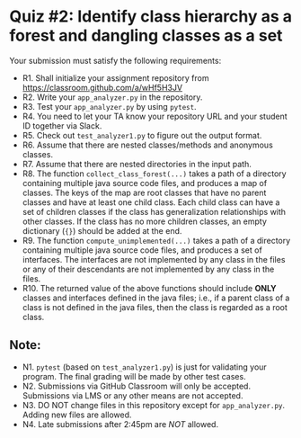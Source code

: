 # Quiz #2: Identify class hierarchy as a forest and dangling classes as a set

Your submission must satisfy the following requirements:

* R1. Shall initialize your assignment repository from https://classroom.github.com/a/wHf5H3JV
* R2. Write your `app_analyzer.py` in the repository.
* R3. Test your `app_analyzer.py` by using `pytest`.
* R4. You need to let your TA know your repository URL and your student ID together via Slack.
* R5. Check out `test_analyzer1.py` to figure out the output format.
* R6. Assume that there are nested classes/methods and anonymous classes.
* R7. Assume that there are nested directories in the input path.
* R8. The function `collect_class_forest(...)` takes a path of a directory containing multiple java source code files, and produces a map of classes. The keys of the map are root classes that have no parent classes and have at least one child class. Each child class can have a set of children classes if the class has generalization relationships with other classes. If the class has no more children classes, an empty dictionary (`{}`) should be added at the end.
* R9. The function `compute_unimplemented(...)` takes a path of a directory containing multiple java source code files, and produces a set of interfaces. The interfaces are not implemented by any class in the files or any of their descendants are not implemented by any class in the files.
* R10. The returned value of the above functions should include **ONLY** classes and interfaces defined in the java files; i.e., if a parent class of a class is not defined in the java files, then the class is regarded as a root class.

## Note:

* N1. `pytest` (based on `test_analyzer1.py`) is just for validating your program. The final grading will be made by other test cases.
* N2. Submissions via GitHub Classroom will only be accepted. Submissions via LMS or any other means are not accepted.
* N3. DO NOT change files in this repository except for `app_analyzer.py`. Adding new files are allowed.
* N4. Late submissions after 2:45pm are *NOT* allowed.
